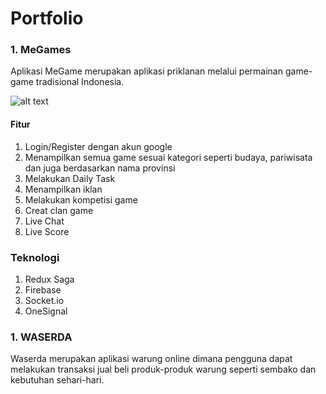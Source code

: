 # Portfolio
### 1. MeGames
  Aplikasi MeGame merupakan aplikasi priklanan melalui permainan game-game tradisional Indonesia.
  
  ![alt text](https://github.com/raka7/portfolio/blob/main/MeGems.png)
  
  #### Fitur
  1. Login/Register dengan akun google
  2. Menampilkan semua game sesuai kategori seperti budaya, pariwisata dan juga berdasarkan nama provinsi
  3. Melakukan Daily Task
  4. Menampilkan iklan
  5. Melakukan kompetisi game
  6. Creat clan game
  7. Live Chat
  8. Live Score
  
  ### Teknologi
  1. Redux Saga
  2. Firebase
  3. Socket.io
  4. OneSignal

### 1. WASERDA
  Waserda merupakan aplikasi warung online dimana pengguna dapat melakukan transaksi jual beli produk-produk warung seperti sembako dan kebutuhan sehari-hari.
  
